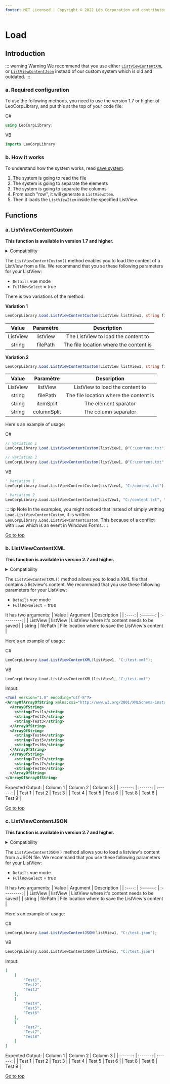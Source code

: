 ```yaml
---
footer: MIT Licensed | Copyright © 2022 Léo Corporation and contributors
---
```

# Load
## Introduction
::: warning Warning
We recommend that you use either [`ListViewContentXML`](#b-listviewcontentxml) or [`ListViewContentJson`](#c-listviewcontentjson) instead of our custom system which is old and outdated.
:::
### a. Required configuration

To use the following methods, you need to use the version 1.7 or higher of LeoCorpLibrary, and put this at the top of your code file:

C#
~~~ cs
using LeoCorpLibrary;
~~~
VB
~~~ vb
Imports LeoCorpLibrary
~~~
### b. How it works
To understand how the system works, read [save system](/save-in-a-file). 

1. The system is going to read the file
2. The system is going to separate the elements
3. The system is going to separate the columns
4. From each "row", it will generate a `ListViewItem`.
5. Then it loads the `ListViewItem` inside the specified ListView.
## Functions
### a. ListViewContentCustom
**This function is available in version 1.7 and higher.**

<details>
<summary>Compatibility</summary>

| Frameworks | LeoCorpLibrary | LeoCorpLibrary.Core |
| :-----: | :----------------: | :---------------------: |
| .NET 6 | ✔ | ❌ |
| .NET 5 | ✔ | ❌ |
| .NET Core 3.1 | ✔ | ❌ |
| .NET Framework 4.5 | ✔ | ❌ |


</details>

The `ListViewContentCustom()` method enables you to load the content of a ListView from a file.
We recommand that you se these following parameters for your ListView:

- ``Details`` vue mode
- ``FullRowSelect`` = true

There is two variations of the method:

**Variation 1**
~~~ cs
LeoCorpLibrary.Load.ListViewContentCustom(ListView listView1, string filePath) {...}
~~~
| Value | Paramètre | Description |
| :----: | :-------: | :---------: |
| ListView | listView | The ListView to load the content to |
| string | filePath | The file location where the content is |

**Variation 2**
~~~ cs
LeoCorpLibrary.Load.ListViewContentCustom(ListView listView1, string filePath, string itemSplit, string columnSplit) {...}
~~~
| Value | Paramètre | Description |
| :----: | :-------: | :---------: |
| ListView | listView | ListView to load the content to |
| string | filePath | The file location where the content is |
| string | itemSplit | The element sparator |
| string | columnSplit | The column separator |

Here's an example of usage:

C#
~~~ cs
// Variation 1
LeoCorpLibrary.Load.ListViewContentCustom(listView1, @"C:\content.txt");

// Variation 2
LeoCorpLibrary.Load.ListViewContentCustom(listView1, @"C:\content.txt", "/*E*/", "/*C*/");
~~~
VB
~~~ vb
' Variation 1
LeoCorpLibrary.Load.ListViewContentCustom(ListView1, "C:/content.txt")

' Variation 2
LeoCorpLibrary.Load.ListViewContentCustom(ListVew1, "C:/content.txt", "/*E*/", "/*C*/")
~~~

::: tip Note
In the examples, you might noticed that instead of simply writting `Load.ListViewContentCustom`, it is written `LeoCorpLibrary.Load.ListViewContentCustom`. This because of a conflict with `Load` which is an event in Windows Forms.
:::

[Go to top](#load)
### b. ListViewContentXML
**This function is available in version 2.7 and higher.**

<details>
<summary>Compatibility</summary>

| Frameworks | LeoCorpLibrary | LeoCorpLibrary.Core |
| :-----: | :----------------: | :---------------------: |
| .NET 6 | ✔ | ❌ |
| .NET 5 | ✔ | ❌ |
| .NET Core 3.1 | ✔ | ❌ |
| .NET Framework 4.5 | ✔ | ❌ |

</details>

The `ListViewContentXML()` method allows you to load a XML file that contains a listview's content.
We recommand that you use these following parameters for your ListView:

- ``Details`` vue mode
- ``FullRowSelect`` = true

It has two arguments:
| Value | Argument | Description |
| :----: | :-------: | :---------: |
| ListView | listView | ListView where it's content needs to be saved |
| string | filePath | File location where to save the ListView's content |

Here's an example of usage:

C#
~~~ cs
LeoCorpLibrary.Load.ListViewContentXML(listView1, "C:/test.xml");
~~~
VB
~~~ vb
LeoCorpLibrary.Load.ListViewContentXML(listView1, "C:/test.xml")
~~~
Imput:
~~~ xml
<?xml version="1.0" encoding="utf-8"?>
<ArrayOfArrayOfString xmlns:xsi="http://www.w3.org/2001/XMLSchema-instance" xmlns:xsd="http://www.w3.org/2001/XMLSchema">
  <ArrayOfString>
    <string>Test1</string>
    <string>Test2</string>
    <string>Test3</string>
  </ArrayOfString>
  <ArrayOfString>
    <string>Test4</string>
    <string>Test5</string>
    <string>Test6</string>
  </ArrayOfString>
  <ArrayOfString>
    <string>Test7</string>
    <string>Test7</string>
    <string>Test8</string>
  </ArrayOfString>
</ArrayOfArrayOfString>
~~~
Expected Output:
| Column 1 | Column 2 | Column 3 |
| :------: | :------: | :------: |
| Test 1 | Test 2 | Test 3 |
| Test 4 | Test 5 | Test 6 |
| Test 8 | Test 8 | Test 9 |

[Go to top](#load)
### c. ListViewContentJSON
**This function is available in version 2.7 and higher.**

<details>
<summary>Compatibility</summary>

| Frameworks | LeoCorpLibrary | LeoCorpLibrary.Core |
| :-----: | :----------------: | :---------------------: |
| .NET 6 | ✔ | ❌ |
| .NET 5 | ✔ | ❌ |
| .NET Core 3.1 | ✔ | ❌ |
| .NET Framework 4.5 | ❌ | ❌ |


</details>

The `ListViewContentJSON()` method allows you to load a listview's content from a JSON file.
We recommand that you use these following parameters for your ListView:

- ``Details`` vue mode
- ``FullRowSelect`` = true

It has two arguments:
| Value | Argument | Description |
| :----: | :-------: | :---------: |
| ListView | listView | ListView where it's content needs to be saved |
| string | filePath | File location where to save the ListView's content |

Here's an example of usage:

C#
~~~ cs
LeoCorpLibrary.Load.ListViewContentJSON(listView1, "C:/test.json");
~~~
VB
~~~ vb
LeoCorpLibrary.Load.ListViewContentJSON(listView1, "C:/test.json")
~~~
Imput:
~~~ json
[
    [
        "Test1",
        "Test2",
        "Test3"
    ],
    [
        "Test4",
        "Test5",
        "Test6"
    ],
    [
        "Test7",
        "Test7",
        "Test8"
    ]
]
~~~
Expected Output:
| Column 1 | Column 2 | Column 3 |
| :------: | :------: | :------: |
| Test 1 | Test 2 | Test 3 |
| Test 4 | Test 5 | Test 6 |
| Test 8 | Test 8 | Test 9 |

[Go to top](#load)